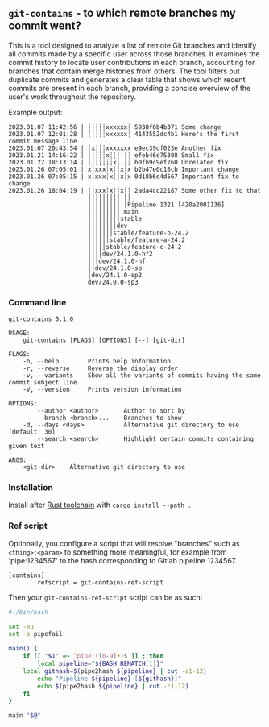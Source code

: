 ## `git-contains` - to which remote branches my commit went?

This is a tool designed to analyze a list of remote Git branches and identify
all commits made by a specific user across those branches. It examines the
commit history to locate user contributions in each branch, accounting for
branches that contain merge histories from others. The tool filters out
duplicate commits and generates a clear table that shows which recent commits
are present in each branch, providing a concise overview of the user's work
throughout the repository.

Example output:

```
2023.01.07 11:42:56 | ┊┊┊┊┊xxxxxx┊ 5938f0b4b371 Some change
2023.01.07 12:01:28 | ┊┊┊┊┊xxxxxx┊ 4143552dc4b1 Here's the first commit message line
2023.01.07 20:43:54 | ┊x┊┊┊xxxxxxx e9ec39df023e Another fix
2023.01.21 14:16:22 | ┊┊┊┊┊x┊┊┊┊┊┊ efeb46e75308 Small fix
2023.01.22 18:13:14 | ┊┊┊┊┊┊┊x┊┊┊┊ b0fb9c9ef760 Unrelated fix
2023.01.26 07:05:01 | x┊xxx┊x┊┊x┊x b2b47e0c18cb Important change
2023.01.26 07:05:15 | x┊xxx┊x┊┊x┊x 0d18b6e4d567 Important fix to change
2023.01.26 18:04:19 | ┊┊xxx┊x┊┊x┊┊ 2ada4cc22187 Some other fix to that
                      ││││││││││││
                      │││││││││││Pipeline 1321 [420a2001136]
                      ││││││││││main
                      │││││││││stable
                      ││││││││dev
                      │││││││stable/feature-b-24.2
                      ││││││stable/feature-a-24.2
                      │││││stable/feature-c-24.2
                      ││││dev/24.1.0-hf2
                      │││dev/24.1.0-hf
                      ││dev/24.1.0-sp
                      │dev/24.1.0-sp2
                      dev/24.0.0-sp3
```


### Command line

```
git-contains 0.1.0

USAGE:
    git-contains [FLAGS] [OPTIONS] [--] [git-dir]

FLAGS:
    -h, --help        Prints help information
    -r, --reverse     Reverse the display order
    -v, --variants    Show all the variants of commits having the same commit subject line
    -V, --version     Prints version information

OPTIONS:
        --author <author>       Author to sort by
        --branch <branch>...    Branches to show
    -d, --days <days>           Alternative git directory to use [default: 30]
        --search <search>       Highlight certain commits containing given text

ARGS:
    <git-dir>    Alternative git directory to use
```


### Installation

Install after [Rust toolchain](https://www.rust-lang.org/tools/install) with `cargo install --path .`


### Ref script

Optionally, you configure a script that will resolve "branches" such as
`<thing>:<param>` to something more meaningful, for example from 'pipe:1234567'
to the hash corresponding to Gitlab pipeline 1234567.

```
[contains]
        refscript = git-contains-ref-script
```

Then your `git-contains-ref-script` script can be as such:

```sh
#!/bin/bash

set -eu
set -o pipefail

main() {
    if [[ "$1" =~ ^pipe:([0-9]+)$ ]] ; then
        local pipeline="${BASH_REMATCH[1]}"
	local githash=$(pipe2hash ${pipeline} | cut -c1-12)
        echo "Pipeline ${pipeline} [${githash}]"
        echo $(pipe2hash ${pipeline} | cut -c1-12)
    fi
}

main "$@"
```
